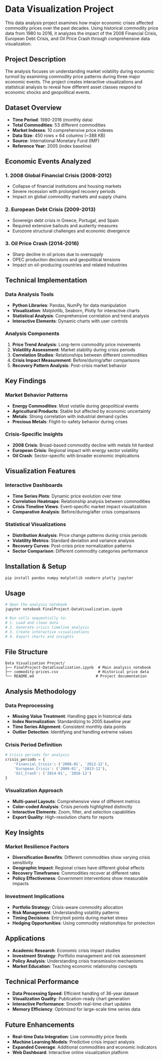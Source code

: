 # Data Visualization Project

This data analysis project examines how major economic crises affected commodity prices over the past decades. Using historical commodity price data from 1980 to 2016, it analyzes the impact of the 2008 Financial Crisis, European Debt Crisis, and Oil Price Crash through comprehensive data visualization.

## Project Description

The analysis focuses on understanding market volatility during economic turmoil by examining commodity price patterns during three major economic events. The project creates interactive visualizations and statistical analysis to reveal how different asset classes respond to economic shocks and geopolitical events.

## Dataset Overview
- **Time Period**: 1980-2016 (monthly data)
- **Total Commodities**: 53 different commodities
- **Market Indexes**: 10 comprehensive price indexes
- **Data Size**: 450 rows × 64 columns (~388 KB)
- **Source**: International Monetary Fund (IMF)
- **Reference Year**: 2005 (index baseline)

## Economic Events Analyzed

### 1. 2008 Global Financial Crisis (2008-2012)
- Collapse of financial institutions and housing markets
- Severe recession with prolonged recovery periods
- Impact on global commodity markets and supply chains

### 2. European Debt Crisis (2009-2013)
- Sovereign debt crisis in Greece, Portugal, and Spain
- Required extensive bailouts and austerity measures
- Eurozone structural challenges and economic divergence

### 3. Oil Price Crash (2014-2016)
- Sharp decline in oil prices due to oversupply
- OPEC production decisions and geopolitical tensions
- Impact on oil-producing countries and related industries

## Technical Implementation

### Data Analysis Tools
- **Python Libraries**: Pandas, NumPy for data manipulation
- **Visualization**: Matplotlib, Seaborn, Plotly for interactive charts
- **Statistical Analysis**: Comprehensive correlation and trend analysis
- **Interactive Elements**: Dynamic charts with user controls

### Analysis Components
1. **Price Trend Analysis**: Long-term commodity price movements
2. **Volatility Assessment**: Market stability during crisis periods
3. **Correlation Studies**: Relationships between different commodities
4. **Crisis Impact Measurement**: Before/during/after comparisons
5. **Recovery Pattern Analysis**: Post-crisis market behavior

## Key Findings

### Market Behavior Patterns
- **Energy Commodities**: Most volatile during geopolitical events
- **Agricultural Products**: Stable but affected by economic uncertainty
- **Metals**: Strong correlation with industrial demand cycles
- **Precious Metals**: Flight-to-safety behavior during crises

### Crisis-Specific Insights
- **2008 Crisis**: Broad-based commodity decline with metals hit hardest
- **European Crisis**: Regional impact with energy sector volatility
- **Oil Crash**: Sector-specific with broader economic implications

## Visualization Features

### Interactive Dashboards
- **Time Series Plots**: Dynamic price evolution over time
- **Correlation Heatmaps**: Relationship analysis between commodities
- **Crisis Timeline Views**: Event-specific market impact visualization
- **Comparative Analysis**: Before/during/after crisis comparisons

### Statistical Visualizations
- **Distribution Analysis**: Price change patterns during crisis periods
- **Volatility Metrics**: Standard deviation and variance analysis
- **Recovery Curves**: Post-crisis price normalization patterns
- **Sector Comparison**: Different commodity categories performance

## Installation & Setup
```bash
pip install pandas numpy matplotlib seaborn plotly jupyter
```

## Usage
```bash
# Open the analysis notebook
jupyter notebook FinalProject-DataVisualization.ipynb

# Run cells sequentially to:
# 1. Load and clean data
# 2. Generate crisis timeline analysis
# 3. Create interactive visualizations
# 4. Export charts and insights
```

## File Structure
```
Data Visualization Project/
├── FinalProject-DataVisualization.ipynb  # Main analysis notebook
├── commodity-prices.csv                  # Historical price data
└── README.md                            # Project documentation
```

## Analysis Methodology

### Data Preprocessing
- **Missing Value Treatment**: Handling gaps in historical data
- **Index Normalization**: Standardizing to 2005 baseline year
- **Time Series Alignment**: Consistent monthly data points
- **Outlier Detection**: Identifying and handling extreme values

### Crisis Period Definition
```python
# Crisis periods for analysis
crisis_periods = {
    'Financial_Crisis': ('2008-01', '2012-12'),
    'European_Crisis': ('2009-01', '2013-12'),
    'Oil_Crash': ('2014-01', '2016-12')
}
```

### Visualization Approach
- **Multi-panel Layouts**: Comprehensive view of different metrics
- **Color-coded Analysis**: Crisis periods highlighted distinctly
- **Interactive Elements**: Zoom, filter, and selection capabilities
- **Export Quality**: High-resolution charts for reports

## Key Insights

### Market Resilience Factors
- **Diversification Benefits**: Different commodities show varying crisis sensitivity
- **Geographic Impact**: Regional crises have different global effects
- **Recovery Timeframes**: Commodities recover at different rates
- **Policy Effectiveness**: Government interventions show measurable impacts

### Investment Implications
- **Portfolio Strategy**: Crisis-aware commodity allocation
- **Risk Management**: Understanding volatility patterns
- **Timing Decisions**: Entry/exit points during market stress
- **Hedging Opportunities**: Using commodity relationships for protection

## Applications
- **Academic Research**: Economic crisis impact studies
- **Investment Strategy**: Portfolio management and risk assessment
- **Policy Analysis**: Understanding crisis transmission mechanisms
- **Market Education**: Teaching economic relationship concepts

## Technical Performance
- **Data Processing Speed**: Efficient handling of 36-year dataset
- **Visualization Quality**: Publication-ready chart generation
- **Interactive Performance**: Smooth real-time chart updates
- **Memory Efficiency**: Optimized for large-scale time series data

## Future Enhancements
- **Real-time Data Integration**: Live commodity price feeds
- **Machine Learning Models**: Predictive crisis impact analysis
- **Expanded Coverage**: Additional commodities and economic indicators
- **Web Dashboard**: Interactive online visualization platform 